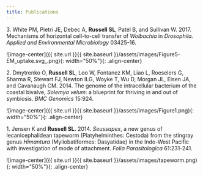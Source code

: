 ```yaml
---
title: Publications
---
```


<p>3. White PM, Pietri JE, Debec A, <b>Russell SL</b>, Patel B, and Sullivan W. 2017. Mechanisms of horizontal cell-to-cell transfer of <i>Wolbachia</i> in <i>Drosophila. Applied and Environmental Microbiology</i> 03425-16.</p>

![image-center]({{ site.url }}{{ site.baseurl }}/assets/images/Figure5-EM_uptake.svg_.png){: width="50%"}{: .align-center}

<object data="../assets/pub_papers/White-et-al_2017_Mechanisms-of-horizontal-cell-to-cell-transfer-of-iWolbachia-i-spp.pdf" width="800" height="300" type='application/pdf'></object>

<p>2. Dmytrenko O, <b>Russell SL</b>, Loo W, Fontanez KM, Liao L, Roeselers G, Sharma R, Stewart FJ, Newton ILG, Woyke T, Wu D, Morgan JL, Eisen JA, and Cavanaugh CM. 2014. The genome of the intracellular bacterium of the coastal bivalve, <i>Solemya velum</i>: a blueprint for thriving in and out of symbiosis. <i>BMC Genomics</i> 15:924.</p>

![image-center]({{ site.url }}{{ site.baseurl }}/assets/images/Figure1.png){: width="50%"}{: .align-center}

<object data="../assets/pub_papers/Dmytrenko-et-al_2014_The-genome-of-the-intracellular-bacterium-of-the-coastal-bivalve-iSolemya (1).pdf" width="800" height="300" type='application/pdf'></object>

<p>1. Jensen K and <b>Russell SL.</b> 2014. <i>Seussapex</i>, a new genus of lecanicephalidean tapeworm (Platyhelminthes: Cestoda) from the stingray genus <i>Himantura</i> (Myliobatiformes: Dasyatidae) in the Indo-West Pacific with investigation of mode of attachment. <i>Folia Parasitologica</i> 61:231-241.</p>

![image-center]({{ site.url }}{{ site.baseurl }}/assets/images/tapeworm.png){: width="50%"}{: .align-center}

<object data="../assets/pub_papers/Jensen_Russell_2014_Seussapex-a-new-genus-of-lecanicephalidean-tapeworm-Platyhelminthes.pdf" width="800" height="300" type='application/pdf'></object>
